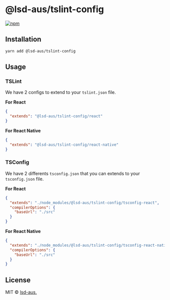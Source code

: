 # @lsd-aus/tslint-config

[![npm](https://img.shields.io/npm/v/@lsd-aus/tslint-config.svg)](https://www.npmjs.com/package/@lsd-aus/tslint-config)

## Installation

```bash
yarn add @lsd-aus/tslint-config
```

## Usage

### TSLint

We have 2 configs to extend to your `tslint.json` file.

**For React**

```json
{
  "extends": "@lsd-aus/tslint-config/react"
}
```

**For React Native**

```json
{
  "extends": "@lsd-aus/tslint-config/react-native"
}
```

### TSConfig

We have 2 differents `tsconfig.json` that you can extends to your `tsconfig.json` file.

**For React**

```json
{
  "extends": "./node_modules/@lsd-aus/tslint-config/tsconfig-react",
  "compilerOptions": {
    "baseUrl": "./src"
  }
}
```

**For React Native**

```json
{
  "extends": "./node_modules/@lsd-aus/tslint-config/tsconfig-react-native",
  "compilerOptions": {
    "baseUrl": "./src"
  }
}
```

## License

MIT &copy; [lsd-aus.](http://lsd-aus.co)
